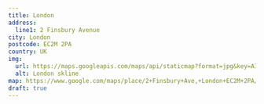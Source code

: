 ```yaml
---
title: London
address:
  line1: 2 Finsbury Avenue
city: London
postcode: EC2M 2PA
country: UK
img: 
  url: https://maps.googleapis.com/maps/api/staticmap?format=jpg&key=AIzaSyAa-P3u_B9zTs_DJ_dXRK5og7r3_n7vlT0&maptype=roadmap&scale=2&size=425x300&markers=51.520177, -0.084817&zoom=17
  alt: London skline
map: https://www.google.com/maps/place/2+Finsbury+Ave,+London+EC2M+2PA/@51.5201019,-0.0871868,17z/data=!3m1!4b1!4m5!3m4!1s0x48761cadd0fdb387:0xa8fcbacd368e31b6!8m2!3d51.5201019!4d-0.0849981
draft: true
---
```

